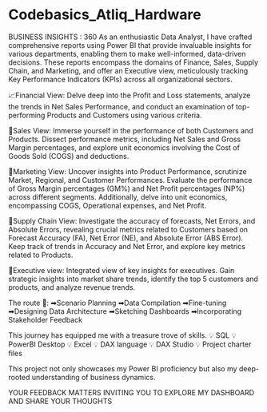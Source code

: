 # Codebasics_Atliq_Hardware
BUSINESS INSIGHTS : 360
As an enthusiastic Data Analyst, I have crafted comprehensive reports using Power BI that provide invaluable insights for various departments, enabling them to make well-informed, data-driven decisions. These reports encompass the domains of Finance, Sales, Supply Chain, and Marketing, and offer an Executive view, meticulously tracking Key Performance Indicators (KPIs) across all organizational sectors.

📈Financial View: Delve deep into the Profit and Loss statements, analyze the trends in Net Sales Performance, and conduct an examination of top-performing Products and Customers using various criteria.

💼Sales View: Immerse yourself in the performance of both Customers and Products. Dissect performance metrics, including Net Sales and Gross Margin percentages, and explore unit economics involving the Cost of Goods Sold (COGS) and deductions.

📣Marketing View: Uncover insights into Product Performance, scrutinize Market, Regional, and Customer Performances. Evaluate the performance of Gross Margin percentages (GM%) and Net Profit percentages (NP%) across different segments. Additionally, delve into unit economics, encompassing COGS, Operational expenses, and Net Profit.

🚚Supply Chain View: Investigate the accuracy of forecasts, Net Errors, and Absolute Errors, revealing crucial metrics related to Customers based on Forecast Accuracy (FA), Net Error (NE), and Absolute Error (ABS Error). Keep track of trends in Accuracy and Net Error, and explore key metrics related to Products.

🤵Executive view: Integrated view of key insights for executives. Gain strategic insights into market share trends, identify the top 5 customers and products, and analyze revenue trends.

The route 🚀:
➡Scenario Planning
➡Data Compilation
➡Fine-tuning
➡Designing Data Architecture
➡Sketching Dashboards
➡Incorporating Stakeholder Feedback

This journey has equipped me with a treasure trove of skills.
💡 SQL
💡 PowerBI Desktop
💡 Excel
💡 DAX language
💡 DAX Studio
💡 Project charter files

This project not only showcases my Power BI proficiency but also my deep-rooted understanding of business dynamics.

YOUR FEEDBACK MATTERS
INVITING YOU TO EXPLORE MY DASHBOARD AND SHARE YOUR THOUGHTS

